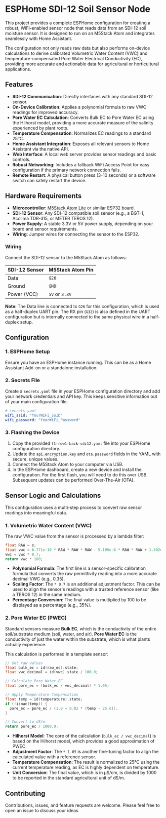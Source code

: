 # ESPHome SDI-12 Soil Sensor Node

This project provides a complete ESPHome configuration for creating a robust, WiFi-enabled sensor node that reads data from an SDI-12 soil moisture sensor. It is designed to run on an M5Stack Atom and integrates seamlessly with Home Assistant.

The configuration not only reads raw data but also performs on-device calculations to derive calibrated Volumetric Water Content (VWC) and temperature-compensated Pore Water Electrical Conductivity (EC), providing more accurate and actionable data for agricultural or horticultural applications.

## Features

* **SDI-12 Communication**: Directly interfaces with any standard SDI-12 sensor.
* **On-Device Calibration**: Applies a polynomial formula to raw VWC readings for improved accuracy.
* **Pore Water EC Calculation**: Converts Bulk EC to Pore Water EC using the Hilhorst model, providing a more accurate measure of the salinity experienced by plant roots.
* **Temperature Compensation**: Normalizes EC readings to a standard 25°C.
* **Home Assistant Integration**: Exposes all relevant sensors to Home Assistant via the native API.
* **Web Interface**: A local web server provides sensor readings and basic controls.
* **Robust Networking**: Includes a fallback WiFi Access Point for easy configuration if the primary network connection fails.
* **Remote Restart**: A physical button press (3-10 seconds) or a software switch can safely restart the device.

## Hardware Requirements

* **Microcontroller**: [M5Stack Atom Lite](https://shop.m5stack.com/products/atom-lite-esp32-development-kit) or similar ESP32 board.
* **SDI-12 Sensor**: Any SDI-12 compatible soil sensor (e.g., a BGT-1, Acclima TDR-315, or METER TEROS 12).
* **Power Supply**: A stable 3.3V or 5V power supply, depending on your board and sensor requirements.
* **Wiring**: Jumper wires for connecting the sensor to the ESP32.

### Wiring

Connect the SDI-12 sensor to the M5Stack Atom as follows:

| SDI-12 Sensor | M5Stack Atom Pin |
| :------------ | :--------------- |
| Data          | `G26`            |
| Ground        | `GND`            |
| Power (VCC)   | `5V` or `3.3V`   |

**Note**: The Data line is connected to `G26` for this configuration, which is used as a half-duplex UART pin. The RX pin (`G32`) is also defined in the UART configuration but is internally connected to the same physical wire in a half-duplex setup.

## Configuration

### 1. ESPHome Setup

Ensure you have an ESPHome instance running. This can be as a Home Assistant Add-on or a standalone installation.

### 2. Secrets File

Create a `secrets.yaml` file in your ESPHome configuration directory and add your network credentials and API key. This keeps sensitive information out of your main configuration file.

```yaml
# secrets.yaml
wifi_ssid: "YourWiFi_SSID"
wifi_password: "YourWiFi_Password"
```

### 3. Flashing the Device

1.  Copy the provided `f1-row1-back-sdi12.yaml` file into your ESPHome configuration directory.
2.  Update the `api.encryption.key` and `ota.password` fields in the YAML with secure, unique values.
3.  Connect the M5Stack Atom to your computer via USB.
4.  In the ESPHome dashboard, create a new device and install the configuration. For the first flash, you will need to do this over USB. Subsequent updates can be performed Over-The-Air (OTA).

## Sensor Logic and Calculations

This configuration uses a multi-step process to convert raw sensor readings into meaningful data.

### 1. Volumetric Water Content (VWC)

The raw VWC value from the sensor is processed by a lambda filter:

```cpp
float RAW = x;
float vwc = 6.771e-10 * RAW * RAW * RAW - 5.105e-6 * RAW * RAW + 1.302e-2 * RAW - 10.848;
vwc = vwc * 0.7;  
return vwc * 100;
```

* **Polynomial Formula**: The first line is a sensor-specific calibration formula that converts the raw permittivity reading into a more accurate decimal VWC (e.g., 0.35).
* **Scaling Factor**: The `* 0.7` is an additional adjustment factor. This can be used to align the sensor's readings with a trusted reference sensor (like a TEROS 12) in the same medium.
* **Percentage Conversion**: The final value is multiplied by 100 to be displayed as a percentage (e.g., 35%).

### 2. Pore Water EC (PWEC)

Standard sensors measure **Bulk EC**, which is the conductivity of the entire soil/substrate medium (soil, water, and air). **Pore Water EC** is the conductivity of just the water within the substrate, which is what plants actually experience.

This calculation is performed in a template sensor:

```cpp
// Get raw values
float bulk_ec = id(raw_ec).state;
float vwc_decimal = id(vwc).state / 100.0;

// Calculate Pore Water EC
float pore_ec = (bulk_ec / vwc_decimal) * 1.05;

// Apply Temperature Compensation
float temp = id(temperature).state;
if (!isnan(temp)) {
  pore_ec = pore_ec / (1.0 + 0.02 * (temp - 25.0));
}

// Convert to dS/m
return pore_ec / 1000.0;
```

* **Hilhorst Model**: The core of the calculation (`bulk_ec / vwc_decimal`) is based on the Hilhorst model, which provides a good approximation of PWEC.
* **Adjustment Factor**: The `* 1.05` is another fine-tuning factor to align the calculated value with a reference sensor.
* **Temperature Compensation**: The result is normalized to 25°C using the current temperature reading, as EC is highly dependent on temperature.
* **Unit Conversion**: The final value, which is in µS/cm, is divided by 1000 to be reported in the standard agricultural unit of dS/m.

## Contributing

Contributions, issues, and feature requests are welcome. Please feel free to open an issue to discuss your ideas.
